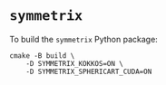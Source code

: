 # `symmetrix`

To build the `symmetrix` Python package:

```
cmake -B build \
    -D SYMMETRIX_KOKKOS=ON \
    -D SYMMETRIX_SPHERICART_CUDA=ON
```
